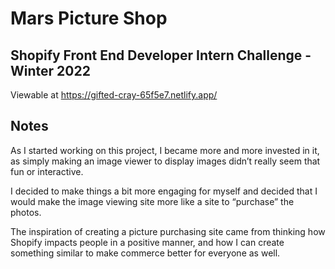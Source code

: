 # Mars Picture Shop

## Shopify Front End Developer Intern Challenge - Winter 2022
Viewable at https://gifted-cray-65f5e7.netlify.app/ 

## Notes

As I started working on this project, I became more and more invested in it, as simply making an image viewer to display images didn’t really seem that fun or interactive.

I decided to make things a bit more engaging for myself and decided that I would make the image viewing site more like a site to “purchase” the photos. 

The inspiration of creating a picture purchasing site came from thinking how Shopify impacts people in a positive manner, and how I can create something similar to make commerce better for everyone as well. 

